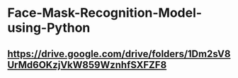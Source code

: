 # Face-Mask-Recognition-Model-using-Python
## https://drive.google.com/drive/folders/1Dm2sV8UrMd6OKzjVkW859WznhfSXFZF8
